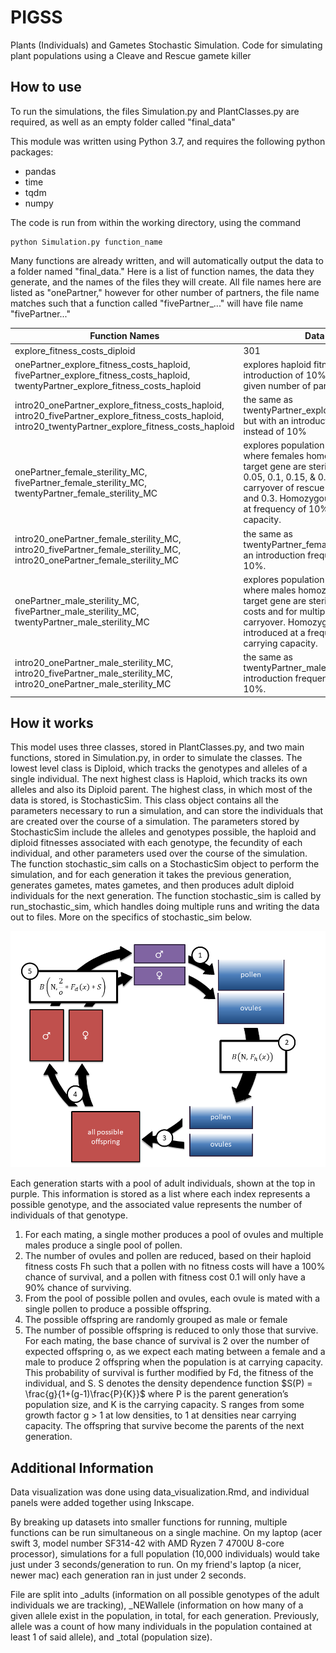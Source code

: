 # PIGSS

Plants (Individuals) and Gametes Stochastic Simulation. Code for simulating plant populations using a Cleave and Rescue gamete killer

## How to use

To run the simulations, the files Simulation.py and PlantClasses.py are required, as well as an empty folder called "final_data"

This module was written using Python 3.7, and requires the following python packages:
* pandas
* time
* tqdm
* numpy

The code is run from within the working directory, using the command

    python Simulation.py function_name

Many functions are already written, and will automatically output the data to a folder named "final_data." Here is a list of function names, the data they generate, and the names of the files they will create. All file names here are listed as "onePartner," however for other number of partners, the file name matches such that a function called "fivePartner_..." will have file name "fivePartner..."

Function Names | Data Simulated | Output file names 
--- | --- | --- 
explore_fitness_costs_diploid | 301 | 283  <!-- end of line -->
onePartner_explore_fitness_costs_haploid, fivePartner_explore_fitness_costs_haploid, twentyPartner_explore_fitness_costs_haploid| explores haploid fitness costs, for an introduction of 10% homozygous males, for given number of partners | onePartner_haploidFitCosts_noSterile_adults.csv, onePartner_haploidFitCosts_noSterile_NEWallele.csv, onePartner_haploidFitCosts_noSterile_total.csv <!-- end of line -->
intro20_onePartner_explore_fitness_costs_haploid, intro20_fivePartner_explore_fitness_costs_haploid, intro20_twentyPartner_explore_fitness_costs_haploid| the same as twentyPartner_explore_fitness_costs_haploid, but with an introduction frequency of 20% instead of 10% | int20_onePartner_haploidFitCosts_noSterile_adults.csv, int20_onePartner_haploidFitCosts_noSterile_NEWallele.csv, int20_onePartner_haploidFitCosts_noSterile_total.csv. <!-- end of line -->
onePartner_female_sterility_MC, fivePartner_female_sterility_MC, twentyPartner_female_sterility_MC | explores population suppression, in the case where females homozygous for the cleaved target gene are sterile, for fitness costs 0, 0.05, 0.1, 0.15, & 0.2, and for maternal carryover of rescue likelihoods of 0, 0.1, 0.2, and 0.3. Homozygous males are introduced at frequency of 10% of the carrying capacity. | onePartner_female_sterility_adults.csv, onePartner_female_sterility_NEWallele.csv, onePartner_female_sterility_total.csv,   <!-- end of line -->
intro20_onePartner_female_sterility_MC, intro20_fivePartner_female_sterility_MC, intro20_onePartner_female_sterility_MC | the same as twentyPartner_female_sterility_MC, but with an introduction frequency of 20% instead of 10%. | int20_onePartner_female_sterility_adults.csv, int20_onePartner_female_sterility_NEWallele.csv, int20_onePartner_female_sterility_total.csv  <!-- end of line -->
onePartner_male_sterility_MC, fivePartner_male_sterility_MC, twentyPartner_male_sterility_MC | explores population suppression, in the case where males homozygous for the cleaved target gene are sterile, for multiple fitness costs and for multiple likelihoods of maternal carryover. Homozygous females are introduced at a frequency of 10% of the carrying capacity. | onePartner_male_sterility_adults.csv, onePartner_male_sterility_NEWallele.csv, onePartner_male_sterility_total.csv  <!-- end of line -->
intro20_onePartner_male_sterility_MC, intro20_fivePartner_male_sterility_MC, intro20_onePartner_male_sterility_MC | the same as twentyPartner_male_sterility_MC, but with an introduction frequency of 20% as opposed to 10%. | int20_onePartner_male_sterility_adults.csv, int20_onePartner_male_sterility_NEWallele.csv, int20_onePartner_male_sterility_total.csv  <!-- end of line -->

## How it works

This model uses three classes, stored in PlantClasses.py, and two main functions, stored in Simulation.py, in order to simulate the classes. The lowest level class is Diploid, which tracks the genotypes and alleles of a single individual. The next highest class is Haploid, which tracks its own alleles and also its Diploid parent. The highest class, in which most of the data is stored, is StochasticSim. This class object contains all the parameters necessary to run a simulation, and can store the individuals that are created over the course of a simulation. The parameters stored by StochasticSim include the alleles and genotypes possible, the haploid and diploid fitnesses associated with each genotype, the fecundity of each individual, and other parameters used over the course of the simulation. The function stochastic_sim calls on a StochasticSim object to perform the simulation, and for each generation it takes the previous generation, generates gametes, mates gametes, and then produces adult diploid individuals for the next generation. The function stochastic_sim is called by run_stochastic_sim, which handles doing multiple runs and writing the data out to files. More on the specifics of stochastic_sim below.

<!-- TODO: Add more detail to above paragraph -->

![flowchart showing the process or run_stochastic_sim. The steps are in a circle, with adults of a generation being represented by purple rectangles, the eggs and sperm represented by blue, and diploid offspring which have not yet reached maturity are colored red](./flowchart_3.png)

Each generation starts with a pool of adult individuals, shown at the top in purple. This information is stored as a list where each index represents a possible genotype, and the associated value represents the number of individuals of that genotype. 
1. For each mating, a single mother produces a pool of ovules and multiple males produce a single pool of pollen.
2. The number of ovules and pollen are reduced, based on their haploid fitness costs Fh such that a pollen with no fitness costs will have a 100% chance of survival, and a pollen with fitness cost 0.1 will only have a 90% chance of surviving.
3. From the pool of possible pollen and ovules, each ovule is mated with a single pollen to produce a possible offspring.
4. The possible offspring are randomly grouped as male or female
5. The number of possible offspring is reduced to only those that survive. For each mating, the base chance of survival is 2 over the number of expected offspring o, as we expect each mating between a female and a male to produce 2 offspring when the population is at carrying capacity. This probability of survival is further modified by Fd, the fitness of the individual, and S. S denotes the density dependence function $S(P) = \frac{g}{1+(g-1)\frac{P}{K}}$ where P is the parent generation’s population size, and K is the carrying capacity. S ranges from some growth factor g > 1 at low densities, to 1 at densities near carrying capacity. The offspring that survive become the parents of the next generation.

## Additional Information

Data visualization was done using data_visualization.Rmd, and individual panels were added together using Inkscape. 

By breaking up datasets into smaller functions for running, multiple functions can be run simultaneous on a single machine. On my laptop (acer swift 3, model number SF314-42 with AMD Ryzen 7 4700U 8-core processor), simulations for a full population (10,000 individuals) would take just under 3 seconds/generation to run. On my friend's laptop (a nicer, newer mac) each generation ran in just under 2 seconds.

File are split into _adults (information on all possible genotypes of the adult individuals we are tracking), _NEWallele (information on how many of a given allele exist in the population, in total, for each generation. Previously, allele was a count of how many individuals in the population contained at least 1 of said allele), and _total (population size).